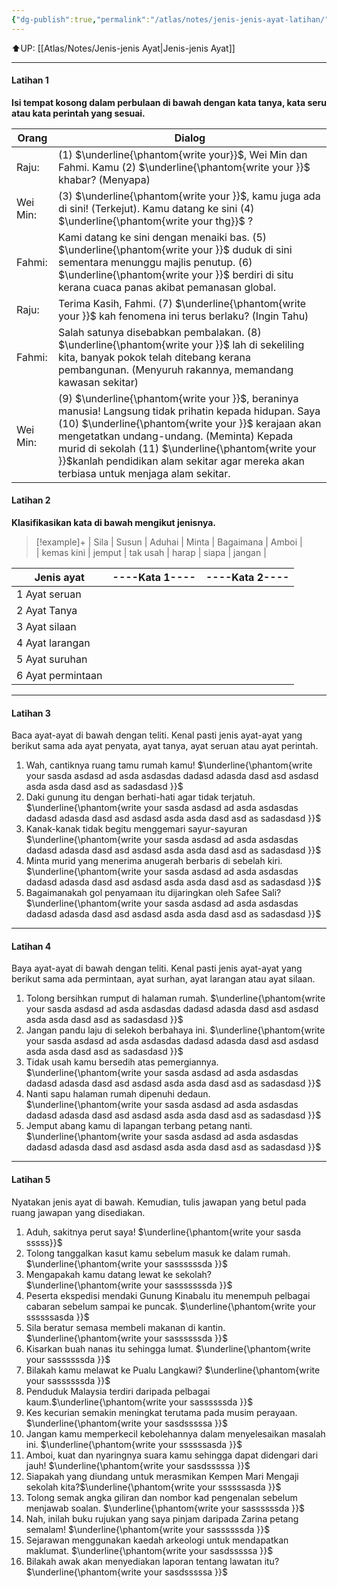 ```yaml
---
{"dg-publish":true,"permalink":"/atlas/notes/jenis-jenis-ayat-latihan/"}
---
```


⬆️UP: [[Atlas/Notes/Jenis-jenis Ayat\|Jenis-jenis Ayat]]

---
#### Latihan 1
**Isi tempat kosong dalam perbulaan di bawah dengan kata tanya, kata seru atau kata perintah yang sesuai.**

| Orang    | Dialog                                                                                                                                                                                                                                                                                                                                                    |
| -------- | --------------------------------------------------------------------------------------------------------------------------------------------------------------------------------------------------------------------------------------------------------------------------------------------------------------------------------------------------------- |
| Raju:    | (1) $\underline{\phantom{write your}}$, Wei Min dan Fahmi. Kamu (2) $\underline{\phantom{write your }}$ khabar? (Menyapa)                                                                                                                                                                                                                                 |
| Wei Min: | (3) $\underline{\phantom{write your }}$, kamu juga ada di sini! (Terkejut). Kamu datang ke sini (4) $\underline{\phantom{write your thg}}$ ?                                                                                                                                                                                                              |
| Fahmi:   | Kami datang ke sini dengan menaiki bas. (5) $\underline{\phantom{write your }}$ duduk di sini sementara menunggu majlis penutup. (6) $\underline{\phantom{write your }}$ berdiri di situ kerana cuaca panas akibat pemanasan global.                                                                                                                      |
| Raju:    | Terima Kasih, Fahmi. (7) $\underline{\phantom{write your }}$ kah fenomena ini terus berlaku? (Ingin Tahu)                                                                                                                                                                                                                                                 |
| Fahmi:   | Salah satunya disebabkan pembalakan. (8) $\underline{\phantom{write your }}$ lah di sekeliling kita, banyak pokok telah ditebang kerana pembangunan. (Menyuruh rakannya, memandang kawasan sekitar)                                                                                                                                                       |
| Wei Min: | (9) $\underline{\phantom{write your }}$, beraninya manusia! Langsung tidak prihatin kepada hidupan. Saya (10) $\underline{\phantom{write your }}$ kerajaan akan mengetatkan undang-undang. (Meminta) Kepada murid di sekolah (11) $\underline{\phantom{write your }}$kanlah pendidikan alam sekitar agar mereka akan terbiasa untuk menjaga alam sekitar. |

#### Latihan 2
**Klasifikasikan kata di bawah mengikut jenisnya.**

> [!example]+ 
> |    Sila   |    Susun   |     Aduhai    | Minta   |     Bagaimana   |    Amboi   |  
> |    kemas kini    |     jemput   |   tak usah  | harap   |    siapa   |   jangan |

| Jenis ayat        | ----Kata 1---- | ----Kata  2---- |
| ----------------- | -------------- | --------------- |
| 1 Ayat seruan     |                |                 |
| 2 Ayat Tanya      |                |                 |
| 3 Ayat silaan     |                |                 |
| 4 Ayat larangan   |                |                 |
| 5 Ayat suruhan    |                |                 |
| 6 Ayat permintaan |                |                 |

---

#### Latihan 3
Baca ayat-ayat di bawah dengan teliti. Kenal pasti jenis ayat-ayat yang berikut sama ada ayat penyata, ayat tanya, ayat seruan atau ayat perintah.

1. Wah, cantiknya ruang tamu rumah kamu!
$\underline{\phantom{write your sasda asdasd ad asda asdasdas dadasd adasda dasd asd asdasd asda asda dasd asd as sadasdasd }}$
2. Daki gunung itu dengan berhati-hati agar tidak terjatuh.
$\underline{\phantom{write your sasda asdasd ad asda asdasdas dadasd adasda dasd asd asdasd asda asda dasd asd as sadasdasd }}$
3. Kanak-kanak tidak begitu menggemari sayur-sayuran
$\underline{\phantom{write your sasda asdasd ad asda asdasdas dadasd adasda dasd asd asdasd asda asda dasd asd as sadasdasd }}$
4. Minta murid yang menerima anugerah berbaris di sebelah kiri.
$\underline{\phantom{write your sasda asdasd ad asda asdasdas dadasd adasda dasd asd asdasd asda asda dasd asd as sadasdasd }}$
5. Bagaimanakah gol penyamaan itu dijaringkan oleh Safee Sali?
$\underline{\phantom{write your sasda asdasd ad asda asdasdas dadasd adasda dasd asd asdasd asda asda dasd asd as sadasdasd }}$

---

#### Latihan 4
Baya ayat-ayat di bawah dengan teliti. Kenal pasti jenis ayat-ayat yang berikut sama ada permintaan, ayat surhan, ayat larangan atau ayat silaan.

1. Tolong bersihkan rumput di halaman rumah.
$\underline{\phantom{write your sasda asdasd ad asda asdasdas dadasd adasda dasd asd asdasd asda asda dasd asd as sadasdasd }}$
2. Jangan pandu laju di selekoh berbahaya ini.
$\underline{\phantom{write your sasda asdasd ad asda asdasdas dadasd adasda dasd asd asdasd asda asda dasd asd as sadasdasd }}$
3. Tidak usah kamu bersedih atas pemergiannya.
$\underline{\phantom{write your sasda asdasd ad asda asdasdas dadasd adasda dasd asd asdasd asda asda dasd asd as sadasdasd }}$
4. Nanti sapu halaman rumah dipenuhi dedaun.
$\underline{\phantom{write your sasda asdasd ad asda asdasdas dadasd adasda dasd asd asdasd asda asda dasd asd as sadasdasd }}$
5. Jemput abang kamu di lapangan terbang petang nanti.
$\underline{\phantom{write your sasda asdasd ad asda asdasdas dadasd adasda dasd asd asdasd asda asda dasd asd as sadasdasd }}$

---

#### Latihan 5
Nyatakan jenis ayat di bawah. Kemudian, tulis jawapan yang betul pada ruang jawapan yang disediakan.

1. Aduh, sakitnya perut saya! $\underline{\phantom{write your sasda sssss}}$
2. Tolong tanggalkan kasut kamu sebelum masuk ke dalam rumah. $\underline{\phantom{write your sassssssda }}$
3. Mengapakah kamu datang lewat ke sekolah? $\underline{\phantom{write your sasssssssda }}$
4. Peserta ekspedisi mendaki Gunung Kinabalu itu menempuh pelbagai cabaran sebelum sampai ke puncak. $\underline{\phantom{write your ssssssasda }}$
5. Sila beratur semasa membeli makanan di kantin.  $\underline{\phantom{write your sassssssda }}$
6. Kisarkan buah nanas itu sehingga lumat. $\underline{\phantom{write your sassssssda }}$
7. Bilakah kamu melawat ke Pualu Langkawi? $\underline{\phantom{write your sassssssda }}$
8. Penduduk Malaysia terdiri daripada pelbagai kaum.$\underline{\phantom{write your sassssssda }}$
9. Kes kecurian semakin meningkat terutama pada musim perayaan. $\underline{\phantom{write your sasdsssssa }}$
10. Jangan kamu memperkecil kebolehannya dalam menyelesaikan masalah ini. $\underline{\phantom{write your ssssssasda }}$
11. Amboi, kuat dan nyaringnya suara kamu sehingga dapat didengari dari jauh! $\underline{\phantom{write your sasdsssssa }}$
12. Siapakah yang diundang untuk merasmikan Kempen Mari Mengaji sekolah kita?$\underline{\phantom{write your ssssssasda }}$
13. Tolong semak angka giliran dan nombor kad pengenalan sebelum menjawab soalan. $\underline{\phantom{write your sassssssda }}$
14. Nah, inilah buku rujukan yang saya pinjam daripada Zarina petang semalam! $\underline{\phantom{write your sassssssda }}$
15. Sejarawan menggunakan kaedah arkeologi untuk mendapatkan maklumat. $\underline{\phantom{write your sasdsssssa }}$
16. Bilakah awak akan menyediakan laporan tentang lawatan itu? $\underline{\phantom{write your sasdsssssa }}$


